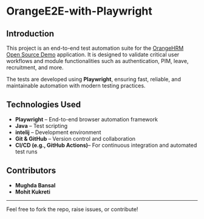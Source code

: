 # OrangeE2E-with-Playwright
## Introduction

This project is an end-to-end test automation suite for the [OrangeHRM Open Source Demo](https://opensource-demo.orangehrmlive.com/web/index.php/auth/login) application. 
It is designed to validate critical user workflows and module functionalities such as authentication, PIM, leave, recruitment, and more.

The tests are developed using **Playwright**, ensuring fast, reliable, and maintainable automation with modern testing practices.

## Technologies Used

- **Playwright** – End-to-end browser automation framework
- **Java** – Test scripting
- **intelij** – Development environment
- **Git & GitHub** – Version control and collaboration
- **CI/CD (e.g., GitHub Actions)**– For continuous integration and automated test runs

## Contributors

- **Mughda Bansal**  
- **Mohit Kukreti** 

---

Feel free to fork the repo, raise issues, or contribute!

